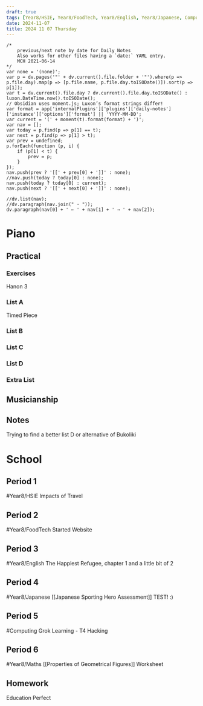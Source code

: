 ```yaml
---
draft: true
tags: [Year8/HSIE, Year8/FoodTech, Year8/English, Year8/Japanese, Computing, Year8/Maths]
date: 2024-11-07
title: 2024 11 07 Thursday
---
```

```dataviewjs
/*
    previous/next note by date for Daily Notes
    Also works for other files having a `date:` YAML entry.
    MCH 2021-06-14
*/
var none = '(none)';
var p = dv.pages('"' + dv.current().file.folder + '"').where(p => p.file.day).map(p => [p.file.name, p.file.day.toISODate()]).sort(p => p[1]);
var t = dv.current().file.day ? dv.current().file.day.toISODate() : luxon.DateTime.now().toISODate();
// Obsidian uses moment.js; Luxon’s format strings differ!
var format = app['internalPlugins']['plugins']['daily-notes']['instance']['options']['format'] || 'YYYY-MM-DD';
var current = '(' + moment(t).format(format) + ')';
var nav = [];
var today = p.find(p => p[1] == t);
var next = p.find(p => p[1] > t);
var prev = undefined;
p.forEach(function (p, i) {
    if (p[1] < t) {
        prev = p;
    }
});
nav.push(prev ? '[[' + prev[0] + ']]' : none);
//nav.push(today ? today[0] : none);
nav.push(today ? today[0] : current);
nav.push(next ? '[[' + next[0] + ']]' : none);

//dv.list(nav);
//dv.paragraph(nav.join(" · "));
dv.paragraph(nav[0] + ' ← ' + nav[1] + ' → ' + nav[2]);
```

# Piano
## Practical
### Exercises
Hanon 3
### List A
Timed Piece
### List B

### List C

### List D

### Extra List

## Musicianship

## Notes 
Trying to find a better list D or alternative of Bukoliki 

# School
## Period 1
#Year8/HSIE
Impacts of Travel
## Period 2
#Year8/FoodTech
Started Website
## Period 3
#Year8/English
The Happiest Refugee, chapter 1 and a little bit of 2
## Period 4
#Year8/Japanese
[[Japanese Sporting Hero Assessment]]  TEST! :)
## Period 5
#Computing
Grok Learning - T4 Hacking
## Period 6
#Year8/Maths
[[Properties of Geometrical Figures]] Worksheet

## Homework
Education Perfect
